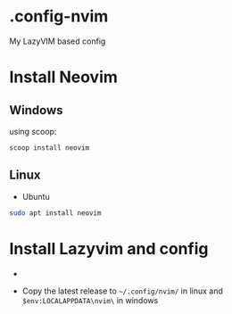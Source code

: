 # .config-nvim
My LazyVIM based config

# Install Neovim
## Windows
using scoop:
```pwsh
scoop install neovim
```

## Linux
- Ubuntu
```sh
sudo apt install neovim
```

# Install Lazyvim and config

-

- Copy the latest release to `~/.config/nvim/` in linux and `$env:LOCALAPPDATA\nvim\` in windows

